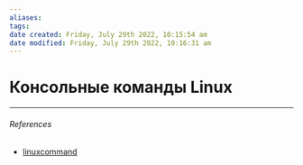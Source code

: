 ```yaml
---
aliases: 
tags: 
date created: Friday, July 29th 2022, 10:15:54 am
date modified: Friday, July 29th 2022, 10:16:31 am
---
```


# Консольные команды Linux

---

###### References

- [linuxcommand](https://linuxcommand.org/index.php)
